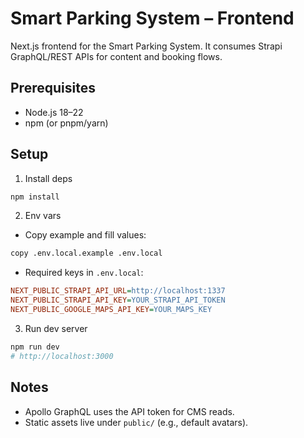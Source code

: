 # Smart Parking System – Frontend

Next.js frontend for the Smart Parking System. It consumes Strapi GraphQL/REST APIs for content and booking flows.

## Prerequisites
- Node.js 18–22
- npm (or pnpm/yarn)

## Setup
1) Install deps
```bash
npm install
```

2) Env vars
- Copy example and fill values:
```bash
copy .env.local.example .env.local
```
- Required keys in `.env.local`:
```ini
NEXT_PUBLIC_STRAPI_API_URL=http://localhost:1337
NEXT_PUBLIC_STRAPI_API_KEY=YOUR_STRAPI_API_TOKEN
NEXT_PUBLIC_GOOGLE_MAPS_API_KEY=YOUR_MAPS_KEY
```

3) Run dev server
```bash
npm run dev
# http://localhost:3000
```

## Notes
- Apollo GraphQL uses the API token for CMS reads.
- Static assets live under `public/` (e.g., default avatars).
